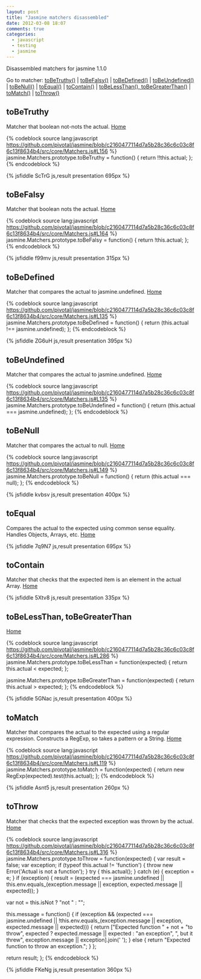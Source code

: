 ```yaml
---
layout: post
title: "Jasmine matchers disassembled"
date: 2012-03-08 18:07
comments: true
categories:
  - javascript
  - testing
  - jasmine
---
```


<a name="home"></a>
Disassembled matchers for jasmine 1.1.0

Go to matcher:
[toBeTruthy()](#toBeTruthy) |
[toBeFalsy()](#toBeFalsy) |
[toBeDefined()](#toBeDefined) |
[toBeUndefined()](#toBeUndefined) |
[toBeNull()](#toBeNull) |
[toEqual()](#toEqual) |
[toContain()](#toContain) |
[toBeLessThan(), toBeGreaterThan()](#toBeLessThan) |
[toMatch()](#toMatch) |
[toThrow()](#toThrow)

<a name="toBeTruthy"></a>
## toBeTruthy

Matcher that boolean not-nots the actual. [Home](#home)

{% codeblock source lang:javascript https://github.com/pivotal/jasmine/blob/c2160477114d7a5b28c36c6c03c8f6c13f8634b4/src/core/Matchers.js#L156 %}
jasmine.Matchers.prototype.toBeTruthy = function() {
  return !!this.actual;
};
{% endcodeblock %}

{% jsfiddle ScTrG js,result presentation 695px %}

<a name="toBeFalsy"></a>
## toBeFalsy

Matcher that boolean nots the actual. [Home](#home)

{% codeblock source lang:javascript https://github.com/pivotal/jasmine/blob/c2160477114d7a5b28c36c6c03c8f6c13f8634b4/src/core/Matchers.js#L164 %}
jasmine.Matchers.prototype.toBeFalsy = function() {
  return !this.actual;
};
{% endcodeblock %}

{% jsfiddle f99mv js,result presentation 315px %}

<a name="toBeDefined"></a>
## toBeDefined

Matcher that compares the actual to jasmine.undefined. [Home](#home)

{% codeblock source lang:javascript https://github.com/pivotal/jasmine/blob/c2160477114d7a5b28c36c6c03c8f6c13f8634b4/src/core/Matchers.js#L135 %}
jasmine.Matchers.prototype.toBeDefined = function() {
  return (this.actual !== jasmine.undefined);
};
{% endcodeblock %}

{% jsfiddle ZG6uH js,result presentation 395px %}

<a name="toBeUndefined"></a>
## toBeUndefined

Matcher that compares the actual to jasmine.undefined. [Home](#home)

{% codeblock source lang:javascript https://github.com/pivotal/jasmine/blob/c2160477114d7a5b28c36c6c03c8f6c13f8634b4/src/core/Matchers.js#L135 %}
jasmine.Matchers.prototype.toBeUndefined = function() {
  return (this.actual === jasmine.undefined);
};
{% endcodeblock %}

<a name="toBeNull"></a>
## toBeNull

Matcher that compares the actual to null. [Home](#home)

{% codeblock source lang:javascript https://github.com/pivotal/jasmine/blob/c2160477114d7a5b28c36c6c03c8f6c13f8634b4/src/core/Matchers.js#L149 %}
jasmine.Matchers.prototype.toBeNull = function() {
  return (this.actual === null);
};
{% endcodeblock %}

{% jsfiddle kvbsv js,result presentation 400px %}

<a name="toEqual"></a>
## toEqual

Compares the actual to the expected using common sense equality. Handles Objects, Arrays, etc. [Home](#home)

{% jsfiddle 7q9N7 js,result presentation 695px %}

<a name="toContain"></a>
## toContain

Matcher that checks that the expected item is an element in the actual Array. [Home](#home)

{% jsfiddle 5Xtv8 js,result presentation 335px %}

<a name="toBeLessThan"></a>
## toBeLessThan, toBeGreaterThan

[Home](#home)

{% codeblock source lang:javascript https://github.com/pivotal/jasmine/blob/c2160477114d7a5b28c36c6c03c8f6c13f8634b4/src/core/Matchers.js#L286 %}
jasmine.Matchers.prototype.toBeLessThan = function(expected) {
  return this.actual < expected;
};

jasmine.Matchers.prototype.toBeGreaterThan = function(expected) {
  return this.actual > expected;
};
{% endcodeblock %}

{% jsfiddle 5GNac js,result presentation 400px %}

<a name="toMatch"></a>
## toMatch

Matcher that compares the actual to the expected using a regular expression. Constructs a RegExp, so takes a pattern or a String. [Home](#home)

{% codeblock source lang:javascript https://github.com/pivotal/jasmine/blob/c2160477114d7a5b28c36c6c03c8f6c13f8634b4/src/core/Matchers.js#L119 %}
jasmine.Matchers.prototype.toMatch = function(expected) {
  return new RegExp(expected).test(this.actual);
};
{% endcodeblock %}

{% jsfiddle Asnt5 js,result presentation 260px %}

<a name="toThrow"></a>
## toThrow

Matcher that checks that the expected exception was thrown by the actual. [Home](#home)

{% codeblock source lang:javascript https://github.com/pivotal/jasmine/blob/c2160477114d7a5b28c36c6c03c8f6c13f8634b4/src/core/Matchers.js#L316 %}
jasmine.Matchers.prototype.toThrow = function(expected) {
  var result = false;
  var exception;
  if (typeof this.actual != 'function') {
    throw new Error('Actual is not a function');
  }
  try {
    this.actual();
  } catch (e) {
    exception = e;
  }
  if (exception) {
    result = (expected === jasmine.undefined || this.env.equals_(exception.message || exception, expected.message || expected));
  }

  var not = this.isNot ? "not " : "";

  this.message = function() {
    if (exception && (expected === jasmine.undefined || !this.env.equals_(exception.message || exception, expected.message || expected))) {
      return ["Expected function " + not + "to throw", expected ? expected.message || expected : "an exception", ", but it threw", exception.message || exception].join(' ');
    } else {
      return "Expected function to throw an exception.";
    }
  };

  return result;
};
{% endcodeblock %}

{% jsfiddle FKeNg js,result presentation 360px %}
